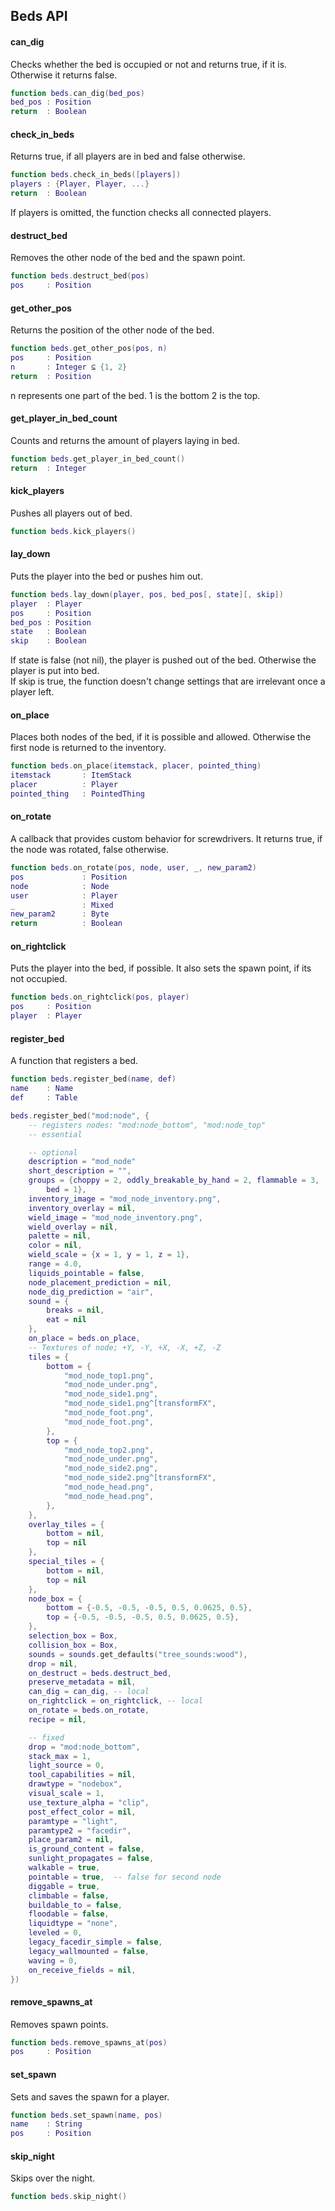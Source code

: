 Beds API
--------

#### can_dig
Checks whether the bed is occupied or not and returns true, if it is. Otherwise
it returns false.
```lua
function beds.can_dig(bed_pos)
bed_pos : Position
return  : Boolean
```

#### check_in_beds
Returns true, if all players are in bed and false otherwise.
```lua
function beds.check_in_beds([players])
players : {Player, Player, ...}
return  : Boolean
```
If players is omitted, the function checks all connected players.

#### destruct_bed
Removes the other node of the bed and the spawn point.
```lua
function beds.destruct_bed(pos)
pos     : Position
```

#### get_other_pos
Returns the position of the other node of the bed.
```lua
function beds.get_other_pos(pos, n)
pos     : Position
n       : Integer ⊆ {1, 2}
return  : Position
```
n represents one part of the bed. 1 is the bottom 2 is the top.

#### get_player_in_bed_count
Counts and returns the amount of players laying in bed.
```lua
function beds.get_player_in_bed_count()
return  : Integer
```

#### kick_players
Pushes all players out of bed.
```lua
function beds.kick_players()
```

#### lay_down
Puts the player into the bed or pushes him out.
```lua
function beds.lay_down(player, pos, bed_pos[, state][, skip])
player  : Player
pos     : Position
bed_pos : Position
state   : Boolean
skip    : Boolean
```
If state is false (not nil), the player is pushed out of the bed. Otherwise the
player is put into bed.  
If skip is true, the function doesn't change settings that are irrelevant once
a player left.

#### on_place
Places both nodes of the bed, if it is possible and allowed. Otherwise 
the first node is returned to the inventory.
```lua
function beds.on_place(itemstack, placer, pointed_thing)
itemstack       : ItemStack
placer          : Player
pointed_thing   : PointedThing
```

#### on_rotate
A callback that provides custom behavior for screwdrivers. It returns true, if 
the node was rotated, false otherwise.
```lua
function beds.on_rotate(pos, node, user, _, new_param2)
pos             : Position
node            : Node
user            : Player
_               : Mixed
new_param2      : Byte
return          : Boolean
```

#### on_rightclick
Puts the player into the bed, if possible. It also sets the spawn point, if its
not occupied.
```lua
function beds.on_rightclick(pos, player)
pos     : Position
player  : Player
```

#### register_bed
A function that registers a bed.
```lua
function beds.register_bed(name, def)
name    : Name
def     : Table

beds.register_bed("mod:node", {
	-- registers nodes: "mod:node_bottom", "mod:node_top"
	-- essential 

	-- optional
	description = "mod_node"
	short_description = "",
	groups = {choppy = 2, oddly_breakable_by_hand = 2, flammable = 3, 
		bed = 1},
	inventory_image = "mod_node_inventory.png",
	inventory_overlay = nil,
	wield_image = "mod_node_inventory.png",
	wield_overlay = nil,
	palette = nil,
	color = nil,
	wield_scale = {x = 1, y = 1, z = 1},
	range = 4.0,
	liquids_pointable = false,
	node_placement_prediction = nil,
	node_dig_prediction = "air",
	sound = {
		breaks = nil,
		eat = nil
	},
	on_place = beds.on_place,
	-- Textures of node; +Y, -Y, +X, -X, +Z, -Z
	tiles = {
		bottom = {
			"mod_node_top1.png",
			"mod_node_under.png",
			"mod_node_side1.png",
			"mod_node_side1.png^[transformFX",
			"mod_node_foot.png",
			"mod_node_foot.png",
		},
		top = {
			"mod_node_top2.png",
			"mod_node_under.png",
			"mod_node_side2.png",
			"mod_node_side2.png^[transformFX",
			"mod_node_head.png",
			"mod_node_head.png",
		},
	},
	overlay_tiles = {
		bottom = nil,
		top = nil
	},
	special_tiles = {
		bottom = nil,
		top = nil
	},
	node_box = {
		bottom = {-0.5, -0.5, -0.5, 0.5, 0.0625, 0.5},
		top = {-0.5, -0.5, -0.5, 0.5, 0.0625, 0.5},
	},
	selection_box = Box,
	collision_box = Box,
	sounds = sounds.get_defaults("tree_sounds:wood"),
	drop = nil,
	on_destruct = beds.destruct_bed,
	preserve_metadata = nil,
	can_dig = can_dig, -- local
	on_rightclick = on_rightclick, -- local
	on_rotate = beds.on_rotate,
	recipe = nil,

	-- fixed
	drop = "mod:node_bottom",
	stack_max = 1,
	light_source = 0,
	tool_capabilities = nil,
	drawtype = "nodebox",
	visual_scale = 1,
	use_texture_alpha = "clip",
	post_effect_color = nil,
	paramtype = "light",
	paramtype2 = "facedir",
	place_param2 = nil,
	is_ground_content = false,
	sunlight_propagates = false,
	walkable = true,
	pointable = true,  -- false for second node
	diggable = true,
	climbable = false,
	buildable_to = false,
	floodable = false,
	liquidtype = "none",
	leveled = 0,
	legacy_facedir_simple = false,
	legacy_wallmounted = false,
	waving = 0,
	on_receive_fields = nil,
})
```

#### remove_spawns_at
Removes spawn points.
```lua
function beds.remove_spawns_at(pos)
pos     : Position
```

#### set_spawn
Sets and saves the spawn for a player.
```lua
function beds.set_spawn(name, pos)
name    : String
pos     : Position
```

#### skip_night
Skips over the night.
```lua
function beds.skip_night()
```

